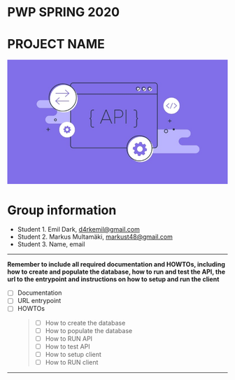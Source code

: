 # PWP SPRING 2020
# PROJECT NAME
![ ](pic.jpg)
# Group information

* Student 1. Emil Dark, d4rkemil@gmail.com
* Student 2. Markus Multamäki, markust48@gmail.com
* Student 3. Name, email


***
__Remember to include all required documentation and HOWTOs, including how to create and populate the database, how to run and test the API, the url to the entrypoint and instructions on how to setup and run the client__


- [ ] Documentation
- [ ] URL entrypoint
- [ ] HOWTOs
    >- [ ] How to create the database
    >- [ ] How to populate the database
    >- [ ] How to RUN API
    >- [ ] How to test API
    >- [ ] How to setup client
    >- [ ] How to RUN client

***



